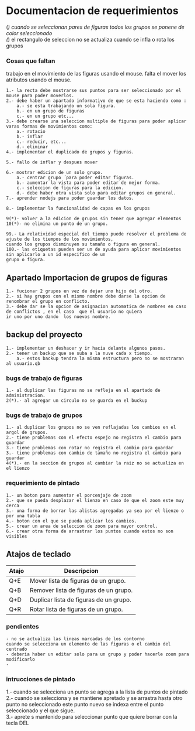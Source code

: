 # Documentacion de requerimientos

(*) cuando se seleccionan pares de figuras todos los grupos se ponene
de color seleccionado  
(*) el rectangulo de seleccion no se actualiza cuando se infla o rota los grupos
### Cosas que faltan

trabajo en el movimiento de las figuras usando el mouse.
falta el mover los atributos usando el mouse.

    1.- la recta debe mostrarse sus puntos para ser seleccionado por el mouse para poder moverlos.
    2.- debe haber un apartado informativo de que se esta haciendo como :
        a.- se esta trabajando un sola figura.
        b.- en un grupo de figuras
        c.- en un grupo etc...
    3.- debe crearse una seleccion multiple de figuras para poder aplicar varas formas de movimientos como:
        a.- rotacio
        b.- inflar
        c.- reducir, etc...
        d.- eliminar
    4.- implementar el duplicado de grupos y figuras.
    
    5.- fallo de inflar y despues mover
    
    6.- mostrar edicion de un solo grupo.
        a.- centrar grupo ´para poder editar figuras.
        b.- aumentar la vista para poder editar de mejor forma.
        c.- seleccion de figuras para la edicion.
        d.- debe haber otra vista solo para editar grupos en general.
    7.- aprender nodejs para poder guardar los datos.
    
    8.- implementar la funcionalidad de capas en los grupos
    
    9(*)- volver a la edicion de grupos sin tener que agregar elementos
    10(*)- no elimina un punto de un grupo.
    
    99.- La relatividad especial del tiempo puede resolver el problema de ajuste de los tiempos de los movimientos,
    cuando los grupos disminuyen su tamaño o figura en general.
    100.- las etiquetas pueden ser un de ayuda para aplicar movimientos sin aplicarlo a un id especifico de un 
    grupo o figura.
    
## Apartado Importacion de grupos de figuras

    1.- fucionar 2 grupos en vez de dejar uno hijo del otro.
    2.- si hay grupos con el mismo nombre debe darse la opcion de renombrar el grupo en conflicto.
    3.- debe dar se la opcion de asignacion automatica de nombres en caso de conflictos , en el caso  que el usuario no quiera
    ir uno por uno dando  los nuevos nombre.
    
## backup del proyecto
    1.- implementar un deshacer y ir hacia delante algunos pasos.
    2.- tener un backup que se suba a la nuve cada x tiempo.
        a.- estos backup tendra la misma estructura pero no se mostraran al usuario.qb
        
### bugs de trabajo de figuras
    1.- al duplicar las figuras no se refleja en el apartado de administracion.
    2(*).- al agregar un circulo no se guarda en el buckup    
### bugs de trabajo de grupos
    1.- al duplicar los grupos no se ven reflajadas los cambios en el argol de grupos.
    2.- tiene problemas con el efecto espejo no registra el cambio para guardar
    3.- tiene problemas con rotar no registra el cambio para guardar
    3.- tiene problemas con cambio de tamaño no registra el cambio para guardar
    4(*).- en la seccion de grupos al cambiar la raiz no se actualiza en el lienzo  
    
### requerimiento de pintado
    1.- un boton para aumentar el porcenjaje de zoom
    2.- que se pueda desplazar el lienzo en caso de que el zoom este muy cerca
    3.- una forma de borrar las alistas agregadas ya sea por el lienzo o por una tabla
    4.- boton con el que se pueda aplicar los cambios.
    5.- crear un area de seleccion de zoom para mayor control.
    6.- crear otra forma de arrastrar los puntos cuando estos no son visibles
## Atajos de teclado

| Atajo | Descripcion |
|---|---|
| Q+E | Mover lista de figuras de un grupo. |
| Q+B | Remover lista de figuras de un grupo. |
| Q+D | Duplicar lista de figuras de un grupo. |
| Q+R | Rotar lista de figuras de un grupo. |


### pendientes

    - no se actualiza las lineas marcadas de los contorno 
    cuando se selecciona un elemento de las figuras o el cambio del centrado
    - deberia haber un editar solo para un grupo y poder hacerle zoom para modificarlo
    -
    
    
### intrucciones de pintado

1.- cuando se selecciona un punto se agrega a la lista de puntos de pintado  
2.- cuando se selecciona y se mantiene apretado y se arrastra hasta otro punto no seleccionado
este punto nuevo se indexa entre el punto seleccionado y el que sigue.  
3.- aprete s mantenido para seleccionar punto que quiere borrar con la tecla DEL